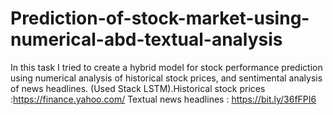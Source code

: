 # Prediction-of-stock-market-using-numerical-abd-textual-analysis
In this task I tried to create a hybrid model for stock performance prediction using numerical analysis of historical stock prices, and sentimental analysis of news headlines.  (Used Stack LSTM).Historical stock prices :https://finance.yahoo.com/ Textual news headlines : https://bit.ly/36fFPI6
